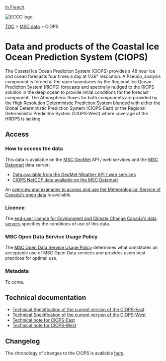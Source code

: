 [In French](readme_ciops_fr.md)

![ECCC logo](../../img_eccc-logo.png)

[TOC](../../readme_en.md) > [MSC data](../readme_en.md) > CIOPS

# Data and products of the Coastal Ice Ocean Prediction System (CIOPS)

The Coastal Ice Ocean Prediciton System (CIOPS) provides a 48 hour ice and ocean forecasts four times a day at 1/36° resolution. A Pseudo_analysis component is forced at the open boundaries by the Regional Ice Ocean Prediciton System (RIOPS) forecasts and spectrally nudged to the RIOPS solution in the deep ocean to provide initial conditions for the forecast component. The Atmospheric fluxes for both components are provided by the High Resolution Deterministic Prediction System blended with either the Global Deterministic Prediction System (CIOPS-East) or the Regional Deterministic Prediciton System (CIOPS-West) where coverage of the HRDPS is lacking.

## Access

### How to access the data 

This data is available on the [MSC GeoMet](../../msc-geomet/readme_en.md) API / web services and the [MSC Datamart](../../msc-datamart/readme_en.md) data server:

* [Data available from the GeoMet-Weather API / web services](../../msc-geomet/readme_en.md)
* [CIOPS NetCDF data available on the MSC Datamart](readme_ciops_nemo-datamart_en.md)  

An [overview and examples to access and use the Meteorological Service of Canada's open data](../../usage/readme_en.md) is available.

### Licence

The [end-user licence for Environment and Climate Change Canada's data servers](../../licence/readme_en.md) specifies the conditions of use of this data.

### MSC Open Data Service Usage Policy

The [MSC Open Data Service Usage Policy](../../usage-policy/readme_en.md) determines what constitutes an acceptable use of MSC Open Data services and provides users best practices for optimal use.

### Metadata

To come.

## Technical documentation

* [Technical Specification of the current version of the CIOPS-East](https://collaboration.cmc.ec.gc.ca/cmc/CMOI/product_guide/docs/tech_specifications/tech_specifications_CIOPS-EAST_e.pdf)
* [Technical Specification of the current version of the CIOPS-West](https://collaboration.cmc.ec.gc.ca/cmc/CMOI/product_guide/docs/tech_specifications/tech_specifications_CIOPS-WEST_e.pdf)
* [Technical note for CIOPS-East](https://collaboration.cmc.ec.gc.ca/cmc/CMOI/product_guide/docs/tech_notes/technote_ciops-east_e.pdf)
* [Technical note for CIOPS-West](https://collaboration.cmc.ec.gc.ca/cmc/CMOI/product_guide/docs/tech_notes/technote_ciops-west_e.pdf)

## Changelog 

The chronology of changes to the CIOPS is available [here](changelog_ciops_en.md).

